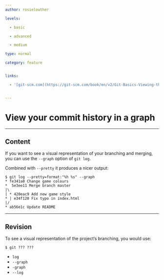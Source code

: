 ```yaml
---
author: rosielowther

levels:

  - basic

  - advanced

  - medium

type: normal

category: feature


links:

  - '[git-scm.com](https://git-scm.com/book/en/v2/Git-Basics-Viewing-the-Commit-History){website}'


---
```


# View your commit history in a graph

---
## Content

If you want to see a visual representation of your branching and merging, you can use the `--graph` option of `git log`.

Combined with `--pretty` it produces a nicer output:

```
$ git log --pretty=format:"%h %s" --graph
* fe341a0 Change game colours 
*  5e3ee11 Merge branch master
|\
| * 420eac9 Add new game style
* | e34f120 Fix typo in index.html
|/
* ab56e1c Update README
```

---
## Revision

To see a visual representation of the project’s branching, you would use:
```
$ git ??? ???
```

* `log`
* `--graph`
* `-graph`
* `--log`

 

